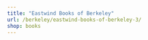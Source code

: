 ```yaml
---
title: "Eastwind Books of Berkeley"
url: /berkeley/eastwind-books-of-berkeley-3/
shop: books
---
```

